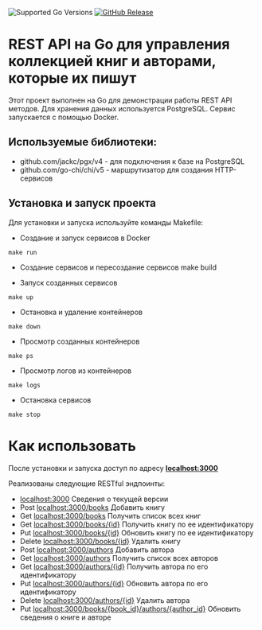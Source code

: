![Supported Go Versions](https://img.shields.io/badge/Go-1.21%2C%201.22-lightgrey.svg)
[![GitHub Release](https://img.shields.io/github/v/release/medant81/url_library.svg)](https://github.com/medant81/url_library/releases)


# REST API на Go для управления коллекцией книг и авторами, которые их пишут

Этот проект выполнен на Go для демонстрации работы REST API методов. Для хранения данных используется PostgreSQL.
Сервис запускается с помощью Docker.

## Используемые библиотеки:
 - github.com/jackc/pgx/v4 - для подключения к базе на PostgreSQL
 - github.com/go-chi/chi/v5 - маршрутизатор для создания HTTP-сервисов


## Установка и запуск проекта
Для установки и запуска используйте команды Makefile:

 - Создание и запуск сервисов в Docker
```
make run
```

- Создание сервисов и пересоздание сервисов
make build

- Запуск созданных сервисов
```
make up
```

- Остановка и удаление контейнеров
```
make down
```

- Просмотр созданных контейнеров
```
make ps
```

- Просмотр логов из контейнеров
```
make logs
```

- Остановка сервисов
```
make stop
```

# Как использовать
После установки и запуска доступ по адресу <b><a href="localhost:3000">localhost:3000</a></b>  

Реализованы следующие RESTful эндпоинты:
- <a href="localhost:3000">localhost:3000</a> Сведения о текущей версии
- Post <a href="localhost:3000/books">localhost:3000/books</a> Добавить книгу
- Get <a href="localhost:3000/books">localhost:3000/books</a> Получить список всех книг
- Get <a href="localhost:3000/books/{id}">localhost:3000/books/{id}</a> Получить книгу по ее идентификатору
- Put <a href="localhost:3000/books/{id}">localhost:3000/books/{id}</a> Обновить книгу по ее идентификатору
- Delete <a href="localhost:3000/books/{id}">localhost:3000/books/{id}</a> Удалить книгу
- Post <a href="localhost:3000/authors">localhost:3000/authors</a> Добавить автора
- Get <a href="localhost:3000/authors">localhost:3000/authors</a> Получить список всех авторов
- Get <a href="localhost:3000/authors/{id}">localhost:3000/authors/{id}</a> Получить автора по его идентификатору
- Put <a href="localhost:3000/authors/{id}">localhost:3000/authors/{id}</a> Обновить автора по его идентификатору
- Delete <a href="localhost:3000/authors/{id}">localhost:3000/authors/{id}</a> Удалить автора
- Put <a href="localhost:3000/books/{book_id}/authors/{author_id}">localhost:3000/books/{book_id}/authors/{author_id}</a> Обновить сведения о книге и авторе
